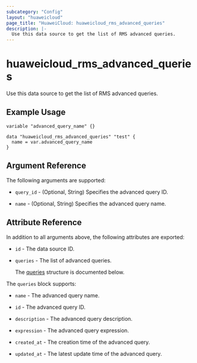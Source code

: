 ```yaml
---
subcategory: "Config"
layout: "huaweicloud"
page_title: "HuaweiCloud: huaweicloud_rms_advanced_queries"
description: |-
  Use this data source to get the list of RMS advanced queries.
---
```


# huaweicloud_rms_advanced_queries

Use this data source to get the list of RMS advanced queries.

## Example Usage

```hcl
variable "advanced_query_name" {}

data "huaweicloud_rms_advanced_queries" "test" {
  name = var.advanced_query_name
}
```

## Argument Reference

The following arguments are supported:

* `query_id` - (Optional, String) Specifies the advanced query ID.

* `name` - (Optional, String) Specifies the advanced query name.

## Attribute Reference

In addition to all arguments above, the following attributes are exported:

* `id` - The data source ID.

* `queries` - The list of advanced queries.

  The [queries](#queries_struct) structure is documented below.

<a name="queries_struct"></a>
The `queries` block supports:

* `name` - The advanced query name.

* `id` - The advanced query ID.

* `description` - The advanced query description.

* `expression` - The advanced query expression.

* `created_at` - The creation time of the advanced query.

* `updated_at` - The latest update time of the advanced query.
